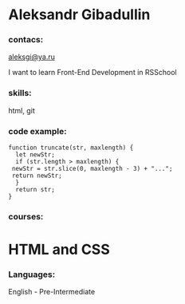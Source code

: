 # Aleksandr Gibadullin

### contacs:

aleksgi@ya.ru

I want to learn Front-End Development in RSSchool

### skills:
html, git

### code example:
```
function truncate(str, maxlength) {
  let newStr;
  if (str.length > maxlength) {
 newStr = str.slice(0, maxlength - 3) + "...";
 return newStr;
  }
  return str;
}
```

### courses: 
 HTML and CSS
===
### Languages:
 English - Pre-Intermediate